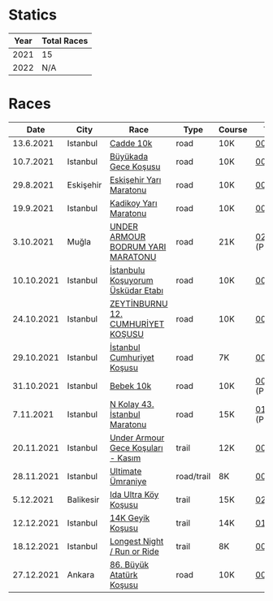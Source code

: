 # Statics

| Year         | Total Races     | 
|--------------|-----------|
| 2021 |  15 | 
| 2022 |  N/A | 



# Races

| Date         | City |  Race     | Type | Course |Time |
|--------------|----|-----------|------------|-----------|-----------|
| 13.6.2021| Istanbul |  [Cadde 10k](https://www.cadde10k.com)   | road | 10K | [00:48:12](https://results.sporthive.com/events/6809733337178650880/races/478364/bib/1705)      |
| 10.7.2021| Istanbul | [Büyükada Gece Koşusu](https://buyukadakosusu.com)   | road |10K | [00:57:07](https://merbespor.com/results/G-Live/g-live.html?f=../buyukada2021/Buyukada_Gece_Kosusu.clax)      |
| 29.8.2021| Eskişehir | [Eskişehir Yarı Maratonu](https://www.eskisehiryarimaratonu.com)   | road |10K | [00:53:43](https://www.racetecresults.com/myresults.aspx?CId=19782&RId=47&EId=1&AId=26310)      |
| 19.9.2021| Istanbul |[Kadikoy Yarı Maratonu](https://www.kadikoyyarimaratonu.com)   | road |10K |  [00:52:33](https://www.racetecresults.com/myresults.aspx?CId=19782&RId=49&EId=1&AId=30538)      |
| 3.10.2021 | Muğla | [UNDER ARMOUR BODRUM YARI MARATONU](https://www.bodrumyarimaratonu.com)   | road |21K | [02:02:47](http://results.splittime.nl/results/ShowEvent.aspx?EventID=410) (PB)    |
| 10.10.2021| Istanbul |[İstanbulu Koşuyorum Üsküdar Etabı](https://www.istanbulukosuyorum.istanbul)   | road |10K | [00:46:03](https://event.spor.istanbul/eventresults.aspx)      |
| 24.10.2021| Istanbul |[ZEYTİNBURNU 12. CUMHURİYET KOŞUSU](http://zeytinburnucumhuriyetkosusu.com)   |road | 10K | [00:47:57](http://racetiming.com.tr/wp-content/uploads/2021/10/zeytingenel.pdf)      |
| 29.10.2021 | Istanbul |[İstanbul Cumhuriyet Koşusu](https://istanbulcumhuriyetkosusu.com.tr)   | road |7K | [00:35:21](https://www.racetecresults.com/Search.aspx?CId=19782&RId=53&S=kumbasar)    |
| 31.10.2021| Istanbul |[Bebek 10k](https://www.bebek10k.com)   | road | 10K | [00:45:37](http://results.splittime.nl/results/ShowEvent.aspx?EventID=426) (PB)   |
| 7.11.2021 |Istanbul | [N Kolay 43. İstanbul Maratonu](https://maraton.istanbul)   | road |15K | [01:14:59](https://event.spor.istanbul/eventresults.aspx) (PB)      |
| 20.11.2021 |Istanbul | [Under Armour Gece Koşuları - Kasım](https://uzunetap.com/TR/?p=Under-Armour-Gece-Kosulari-2021)   | trail |12K | [00:58:44](https://www.racetecresults.com/myresults.aspx?CId=19782&RId=56&EId=2&AId=36100)      |
| 28.11.2021 |Istanbul | [Ultimate Ümraniye](https://teamkronos.com/ultimate-umraniye/)   | road/trail | 8K | [00:39:19](https://utrail.live/results/g-live/g-live.html?f=../ultimate-umraniye-2021/ulum.clax)      |
| 5.12.2021 | Balikesir | [Ida Ultra Köy Koşusu](https://www.idaultra.com/)   | trail | 15K | [02:01:02](https://utrail.live/results/g-live/g-live.html?f=../idaultra/2021/ida2021.clax)      |
| 12.12.2021 | Istanbul | [14K Geyik Koşusu](https://www.geyikkosulari.com/tr/geyik/14k)   | trail | 14K | [01:32:35](http://racetecresults.com/myresults.aspx?CId=16389&RId=245&EId=2&AId=163838)      |
| 18.12.2021 | Istanbul | [Longest Night / Run or Ride](https://uzunetap.com/TR/?p=Longest-Night-Run-or-Ride)   | trail | 8K | [00:45:54](https://www.racetecresults.com/myresults.aspx?uid=19782-57-1-36948)      |
| 27.12.2021 | Ankara | [86. Büyük Atatürk Koşusu](http://www.taf.org.tr/2021/12/16/86-buyuk-ataturk-kosusu-27-aralikta/)   | road | 10K | [00:49:25](N/A) |
